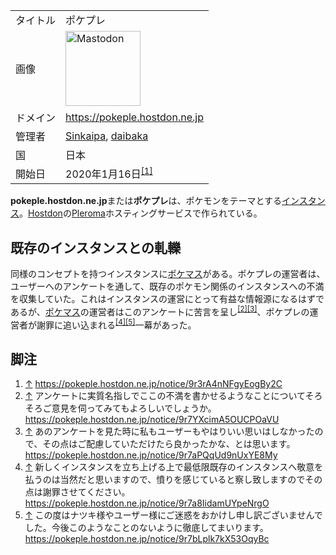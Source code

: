 <div>

|          |                                                                                                                                                                                                                                                                                                        |
|----------|--------------------------------------------------------------------------------------------------------------------------------------------------------------------------------------------------------------------------------------------------------------------------------------------------------|
| タイトル | ポケプレ                                                                                                                                                                                                                                                                                               |
| 画像     | [<img src="/images/thumb/0/00/Mastodon_logo.png/120px-Mastodon_logo.png" srcset="/images/thumb/0/00/Mastodon_logo.png/180px-Mastodon_logo.png 1.5x, /images/0/00/Mastodon_logo.png 2x" width="120" height="120" alt="Mastodon" />](/%E3%83%95%E3%82%A1%E3%82%A4%E3%83%AB:Mastodon_logo.png "Mastodon") |
| ドメイン | <a href="https://pokeple.hostdon.ne.jp" rel="nofollow">https://pokeple.hostdon.ne.jp</a>                                                                                                                                                                                                               |
| 管理者   | <a href="https://pokeple.hostdon.ne.jp/Sinkaipa" rel="nofollow">Sinkaipa</a>, <a href="https://pokeple.hostdon.ne.jp/daibaka" rel="nofollow">daibaka</a>                                                                                                                                               |
| 国       | 日本                                                                                                                                                                                                                                                                                                   |
| 開始日   | 2020年1月16日<sup>[\[1\]](#cite_note-1)</sup>                                                                                                                                                                                                                                                          |

**pokeple.hostdon.ne.jp**または**ポケプレ**は、ポケモンをテーマとする[インスタンス](/%E3%82%A4%E3%83%B3%E3%82%B9%E3%82%BF%E3%83%B3%E3%82%B9 "インスタンス")。[Hostdon](/Hostdon "Hostdon")の[Pleroma](/Pleroma "Pleroma")ホスティングサービスで作られている。

## 既存のインスタンスとの軋轢

同様のコンセプトを持つインスタンスに[ポケマス](/%E3%83%9D%E3%82%B1%E3%83%9E%E3%82%B9 "ポケマス")がある。ポケプレの運営者は、ユーザーへのアンケートを通して、既存のポケモン関係のインスタンスへの不満を収集していた。これはインスタンスの運営にとって有益な情報源になるはずであるが、[ポケマス](/%E3%83%9D%E3%82%B1%E3%83%9E%E3%82%B9 "ポケマス")の運営者はこのアンケートに苦言を呈し<sup>[\[2\]](#cite_note-2)[\[3\]](#cite_note-3)</sup>、ポケプレの運営者が謝罪に追い込まれる<sup>[\[4\]](#cite_note-4)[\[5\]](#cite_note-5)</sup>一幕があった。

## 脚注

<div>

1.  [↑](#cite_ref-1) <a href="https://pokeple.hostdon.ne.jp/notice/9r3rA4nNFgyEogBy2C" rel="nofollow">https://pokeple.hostdon.ne.jp/notice/9r3rA4nNFgyEogBy2C</a>
2.  [↑](#cite_ref-2) アンケートに実質名指しでここの不満を書かせるようなことについてそろそろご意見を伺ってみてもよろしいでしょうか。 <a href="https://pokeple.hostdon.ne.jp/notice/9r7YXcimA5OUCPOaVU" rel="nofollow">https://pokeple.hostdon.ne.jp/notice/9r7YXcimA5OUCPOaVU</a>
3.  [↑](#cite_ref-3) あのアンケートを見た時に私もユーザーもやはりいい思いはしなかったので、その点はご配慮していただけたら良かったかな、とは思います。 <a href="https://pokeple.hostdon.ne.jp/notice/9r7aPQqUd9nUxYE8My" rel="nofollow">https://pokeple.hostdon.ne.jp/notice/9r7aPQqUd9nUxYE8My</a>
4.  [↑](#cite_ref-4) 新しくインスタンスを立ち上げる上で最低限既存のインスタンスへ敬意を払うのは当然だと思いますので、憤りを感じていると察し致しますのでその点は謝罪させてください。 <a href="https://pokeple.hostdon.ne.jp/notice/9r7a8IidamUYpeNrgO" rel="nofollow">https://pokeple.hostdon.ne.jp/notice/9r7a8IidamUYpeNrgO</a>
5.  [↑](#cite_ref-5) この度はナツキ様やユーザー様にご迷惑をおかけし申し訳ございませんでした。今後このようなことのないように徹底してまいります。 <a href="https://pokeple.hostdon.ne.jp/notice/9r7bLplk7kX53OqyBc" rel="nofollow">https://pokeple.hostdon.ne.jp/notice/9r7bLplk7kX53OqyBc</a>

</div>

</div>
